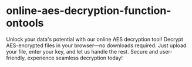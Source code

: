# online-aes-decryption-function-ontools
Unlock your data's potential with our online AES decryption tool! Decrypt AES-encrypted files in your browser—no downloads required. Just upload your file, enter your key, and let us handle the rest. Secure and user-friendly, experience seamless decryption today!
